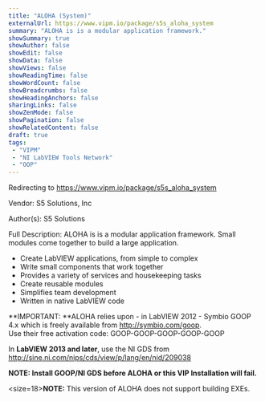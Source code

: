 ```yaml
---
title: "ALOHA (System)"
externalUrl: https://www.vipm.io/package/s5s_aloha_system
summary: "ALOHA is is a modular application framework."
showSummary: true
showAuthor: false
showEdit: false
showData: false
showViews: false
showReadingTime: false
showWordCount: false
showBreadcrumbs: false
showHeadingAnchors: false
sharingLinks: false
showZenMode: false
showPagination: false
showRelatedContent: false
draft: true
tags:
 - "VIPM"
 - "NI LabVIEW Tools Network"
 - "OOP"
---
```


Redirecting to https://www.vipm.io/package/s5s_aloha_system

Vendor: S5 Solutions, Inc

Author(s): S5 Solutions
 
Full Description:
ALOHA is is a modular application framework. Small modules come together to build a large application.
* Create LabVIEW applications, from simple to complex
* Write small components that work together
* Provides a variety of services and housekeeping tasks
* Create reusable modules
* Simplifies team development
* Written in native LabVIEW code

**IMPORTANT: **ALOHA relies upon - in LabVIEW 2012 - Symbio GOOP 4.x which is freely available from http://symbio.com/goop.   
Use their free activation code: GOOP-GOOP-GOOP-GOOP-GOOP

In **LabVIEW 2013 and later**, use the NI GDS from http://sine.ni.com/nips/cds/view/p/lang/en/nid/209038
 
**NOTE: Install GOOP/NI GDS before ALOHA or this VIP Installation will fail.**

<size=18>**NOTE:** This version of ALOHA does not support building EXEs.</size>